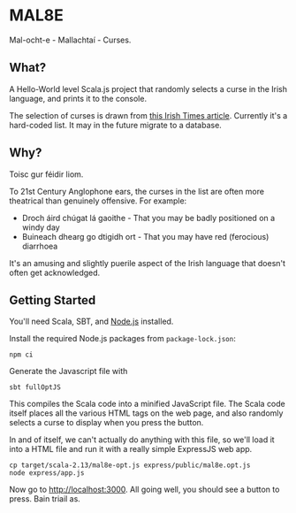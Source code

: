 # MAL8E

Mal-ocht-e - Mallachtaí - Curses.

## What?

A Hello-World level Scala.js project that randomly selects
a curse in the Irish language, and prints it to the console.

The selection of curses is drawn from
[this Irish Times article](https://www.irishtimes.com/life-and-style/abroad/54-irish-curses-you-won-t-have-learned-in-school-1.3011527).
Currently it's a hard-coded list. It may in the future migrate to a database.

## Why?

Toisc gur féidir liom.

To 21st Century Anglophone ears, the curses in the list are often more
theatrical than genuinely offensive. For example:

 * Droch áird chúgat lá gaoithe - That you may be badly positioned on a windy day
 * Buineach dhearg go dtigidh ort - That you may have red (ferocious) diarrhoea

It's an amusing and slightly puerile aspect of the Irish language
that doesn't often get acknowledged.

## Getting Started

You'll need Scala, SBT, and
[Node.js](https://nodejs.org/en/) installed.

Install the required Node.js packages from `package-lock.json`:
```
npm ci
```

Generate the Javascript file with
```
sbt fullOptJS
```

This compiles the Scala code into a minified JavaScript file.
The Scala code itself places all the various HTML tags on the web page,
and also randomly selects a curse to display when you press the button.

In and of itself, we can't actually do anything with this file, so we'll load it
into a HTML file and run it with a really simple ExpressJS web app.

```
cp target/scala-2.13/mal8e-opt.js express/public/mal8e.opt.js
node express/app.js
```

Now go to [http://localhost:3000](http://localhost:3000).
All going well, you should see a button to press. Bain triail as.
